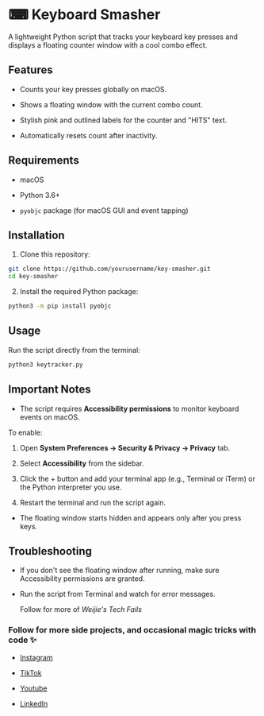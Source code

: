 # ⌨ Keyboard Smasher

A lightweight Python script that tracks your keyboard key presses and displays a floating counter window with a cool combo effect.

## Features

- Counts your key presses globally on macOS.

- Shows a floating window with the current combo count.

- Stylish pink and outlined labels for the counter and "HITS" text.

- Automatically resets count after inactivity.

## Requirements

- macOS

- Python 3.6+

- `pyobjc` package (for macOS GUI and event tapping)

## Installation

1. Clone this repository:

```bash
git clone https://github.com/yourusername/key-smasher.git
cd key-smasher
```

2. Install the required Python package:

```bash
python3 -m pip install pyobjc
```

## Usage

Run the script directly from the terminal:

```bash
python3 keytracker.py
```

## Important Notes

- The script requires **Accessibility permissions** to monitor keyboard events on macOS.

To enable:

1. Open **System Preferences → Security & Privacy → Privacy** tab.

2. Select **Accessibility** from the sidebar.

3. Click the + button and add your terminal app (e.g., Terminal or iTerm) or the Python interpreter you use.

4. Restart the terminal and run the script again.

- The floating window starts hidden and appears only after you press keys.

## Troubleshooting

- If you don't see the floating window after running, make sure Accessibility permissions are granted.

- Run the script from Terminal and watch for error messages.

  Follow for more of _Weijie's Tech Fails_

### Follow for more side projects, and occasional magic tricks with code ✨

- [Instagram](https://www.instagram.com/iam._.weijie/)

- [TikTok](https://www.tiktok.com/@iam._.weijie)

- [Youtube](https://www.youtube.com/@iam_weijie)

- [LinkedIn](https://www.linkedin.com/in/weijiew/)
